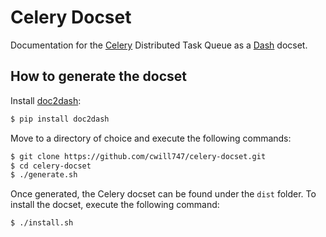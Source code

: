 # Celery Docset

Documentation for the [Celery](http://www.celeryproject.org/) Distributed Task Queue as a [Dash](http://kapeli.com/dash) docset.

## How to generate the docset

Install [doc2dash](https://github.com/hynek/doc2dash):
```bash
$ pip install doc2dash
```

Move to a directory of choice and execute the following commands:
```bash
$ git clone https://github.com/cwill747/celery-docset.git
$ cd celery-docset
$ ./generate.sh
```

Once generated, the Celery docset can be found under the `dist` folder. To install the docset, execute the following command:
```bash
$ ./install.sh
```